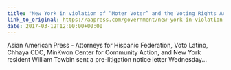 ```yaml
---
title: "New York in violation of “Moter Voter” and the Voting Rights Act"
link_to_original: https://aapress.com/government/new-york-in-violation-of-motor-voter-law-and-the-voting-rights-act/  
date: 2017-03-12T12:00:00+00:00
---
```

  
Asian American Press - Attorneys for Hispanic Federation, Voto Latino, Chhaya CDC, MinKwon Center for Community Action, and New York resident William Towbin sent a pre-litigation notice letter Wednesday...  



